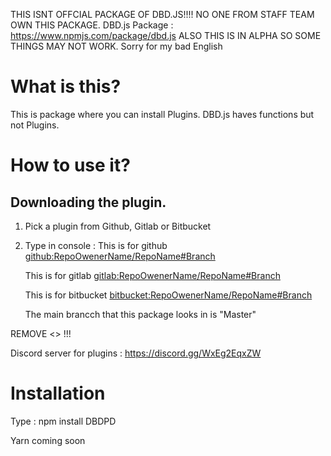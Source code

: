 THIS ISNT OFFCIAL PACKAGE OF DBD.JS!!!!
NO ONE FROM STAFF TEAM OWN THIS PACKAGE.
DBD.js Package : https://www.npmjs.com/package/dbd.js
ALSO THIS IS IN ALPHA SO SOME THINGS MAY NOT WORK.
Sorry for my bad English 

# What is this?

This is package where you can install Plugins. DBD.js haves functions but not Plugins. 

# How to use it?

## Downloading the plugin.

1. Pick a plugin from Github, Gitlab or Bitbucket
2. Type in console :
      This is for github <github:RepoOwenerName/RepoName#Branch>
      
      This is for gitlab <gitlab:RepoOwenerName/RepoName#Branch>
      
      This is for bitbucket <bitbucket:RepoOwenerName/RepoName#Branch>
      
      The main brancch that this package looks in is "Master"
      
  REMOVE <> !!! 

  Discord server for plugins : https://discord.gg/WxEg2EqxZW

# Installation
Type : npm install DBDPD

Yarn coming soon
